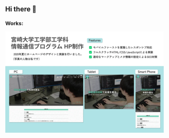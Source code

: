 ## Hi there 👋

### Works:

<div><a alt="宮崎大学工学部工学科 情報通信工学プログラム (旧ホームページ)" target="_blank" rel="noopener noreferrer" href="https://www.miyazaki-u.ac.jp/ict/past2024/"><img src="img/miyadai-ict-hp.webp" /></a></div>

  

<!--
**Name** : 山口 聡太郎 (Sotaro YAMAGUCHI)

<a href="https://github.com/sotaro-ac">
  <img align="left" height="170px" src="https://github-readme-stats.vercel.app/api?username=sotaro-ac&count_private=true&show_icons=true&theme=dracula" />
</a>
<a href="https://github.com/sotaro-ac">
  <img align="left" height="170px" src="https://github-readme-stats.vercel.app/api/top-langs/?username=sotaro-ac&layout=compact&theme=dracula" />
</a>
-->

<!--
**sotaro-ac/sotaro-ac** is a ✨ _special_ ✨ repository because its `README.md` (this file) appears on your GitHub profile.

Here are some ideas to get you started:

- 🔭 I’m currently working on ...
- 🌱 I’m currently learning ...
- 👯 I’m looking to collaborate on ...
- 🤔 I’m looking for help with ...
- 💬 Ask me about ...
- 📫 How to reach me: ...
- 😄 Pronouns: ...
- ⚡ Fun fact: ...
-->
